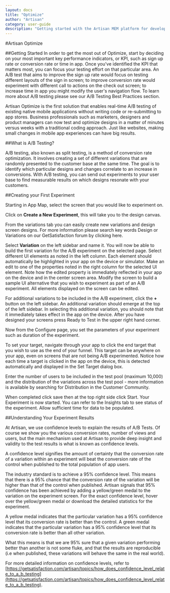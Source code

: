 ```yaml
---
layout: docs
title: "Optimize"
author: "Artisan"
category: user-guide
description: "Getting started with the Artisan MEM platform for developers."
---
```

#Artisan Optimize

##Getting Started
In order to get the most out of Optimize, start by deciding on your most important key performance indicators, or KPI, such as sign up rate or conversion rate or time in app. Once you've identified the KPI that matters most, you can focus your testing effort on that particular area. An A/B test that aims to improve the sign up rate would focus on testing different layouts of the sign in screen; to improve conversion rate would experiment with different call to actions on the check out screen; to increase time in app you might modify the user's navigation flow. To learn more about A/B testing please see our A/B Testing Best Practices section.

Artisan Optimize is the first solution that enables real-time A/B testing of existing native mobile applications without writing code or re-submitting to app stores. Business professionals such as marketers, designers and product managers can now test and optimize designs in a matter of minutes versus weeks with a traditional coding approach. Just like websites, making small changes in mobile app experiences can have big results.

##What is A/B Testing?

A/B testing, also known as split testing, is a method of conversion rate optimization. It involves creating a set of different variations that are randomly presented to the customer base at the same time. The goal is to identify which particular designs and changes correlate to an increase in conversions. With A/B testing, you can send out experiments to your user base to find measurable results on which designs resonate with your customers.

##Creating your First Experiment

Starting in App Map, select the screen that you would like to experiment on. 

Click on **Create a New Experiment**, this will take you to the design canvas. 

From the variations tab you can easily create new variations and design screen designs. For more information please search key words Design or Variations on our GetSatisfaction forum by clicking here. 

Select **Variation** on the left sidebar and name it. You will now be able to build the first variation for the A/B experiment on the selected page. Select different UI elements as noted in the left column. Each element should automatically be highlighted in your app on the device or simulator. Make an edit to one of the properties noted in the right column for the selected UI element. Note how the edited property is immediately reflected in your app on the device and in the center screen area. Modify the screen to build a sample UI alternative that you wish to experiment as part of an A/B experiment. All elements displayed on the screen can be edited. 

For additional variations to be included in the A/B experiment, click the **+** button on the left sidebar. An additional variation should emerge at the top of the left sidebar. In selecting this additional variation, you should note that it immediately takes effect in the app on the device. After you have designed your screens press Ready to Test in the upper right hand corner. 

Now from the Configure page, you set the parameters of your experiment such as duration of the experiment. 

To set your target, navigate through your app to click the end target that you wish to use as the end of your funnel. This target can be anywhere on your app, even on screens that are not being A/B experimented. Notice how each time a target is clicked in the app on the device, this is detected automatically and displayed in the Set Target dialog box. 

Enter the number of users to be included in the test pool (maximum 10,000) and the distribution of the variations across the test pool - more information is available by searching for Distribution in the Customer Community. 

When completed click save then at the top right side click Start. Your Experiment is now started. You can refer to the Insights tab to see status of the experiment. Allow sufficient time for data to be populated.

##Understanding Your Experiment Results

At Artisan, we use confidence levels to explain the results of A/B Tests. Of course we show you the various conversion rates, number of views and users, but the main mechanism used at Artisan to provide deep insight and validity to the test results is what is known as confidence levels.

A confidence level signifies the amount of certainty that the conversion rate of a variation within an experiment will beat the conversion rate of the control when published to the total population of app users. 

The industry standard is to achieve a 95% confidence level. This means that there is a 95% chance that the conversion rate of the variation will be higher than that of the control when published. Artisan signals that 95% confidence has been achieved by adding a yellow/green medal to the variation on the experiment screen. For the exact confidence level, hover over the yellow/green medal or download the detailed statistics for the experiment. 

A yellow medal indicates that the particular variation has a 95% confidence level that its conversion rate is better than the control. A green medal indicates that the particular variation has a 95% confidence level that its conversion rate is better than all other variation. 

What this means is that we are 95% sure that a given variation performing better than another is not some fluke, and that the results are reproducible (i.e when published, these variations will behave the same in the real world). 

For more detailed information on confidence levels, refer to [https://getsatisfaction.com/artisan/topics/how_does_confidence_level_relate_to_a_b_testing](https://getsatisfaction.com/artisan/topics/how_does_confidence_level_relate_to_a_b_testing).





